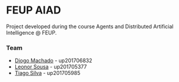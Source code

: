 # FEUP AIAD

Project developed during the course Agents and Distributed Artificial Intelligence @ FEUP.

### Team
* [Diogo Machado](github.com/diogosmac) - up201706832
* [Leonor Sousa](github.com/leonormsousa) - up201705377
* [Tiago Silva](github.com/tiagogsilva) - up201705985
